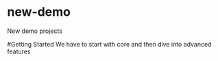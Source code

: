 # new-demo
New demo projects

#Getting Started
We have to start with core and then dive into advanced features